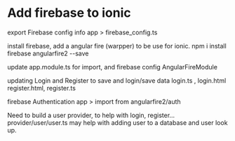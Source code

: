 # Add firebase to ionic

  export Firebase config info
    app > firebase_config.ts

  install firebase, add a angular fire (warpper) to be use for ionic.
    npm i install firebase angularfire2 --save

  update app.module.ts for import, and firebase config
    AngularFireModule

  updating Login and Register to save and login/save data
    login.ts , login.html
    register.html, register.ts

  firebase Authentication
    app > import from angularfire2/auth

  Need to build a user provider, to help with login, register...
    provider/user/user.ts
      may help with adding user to a database and user look up.